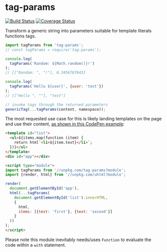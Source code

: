 # tag-params

[![Build Status](https://travis-ci.com/WebReflection/tag-params.svg?branch=master)](https://travis-ci.com/WebReflection/tag-params) [![Coverage Status](https://coveralls.io/repos/github/WebReflection/tag-params/badge.svg?branch=master)](https://coveralls.io/github/WebReflection/tag-params?branch=master)

Transform a generic string into parameters suitable for template literals functions tags.

```js
import tagParams from 'tag-params';
// const tagParams = require('tag-params');

console.log(
  tagParams('Random: ${Math.random()}!')
);
// [["Random: ", "!"], 0.3456787643]

console.log(
  tagParams('Hello ${user}', {user: 'test'})
);
// [["Hello ", ""], "test"]

// invoke tags through the returned parameters
genericTag(...tagParams(content, namespace));
```

The most requested use case for this is likely landing templates on the page and use their content, [as shown in this CodePen example](https://codepen.io/WebReflection/pen/OJMRZow?editors=0010):

```html
<template id="list">
  <ul>${items.map(function (item) {
    return html`<li>${item.text}</li>`;
  })}</ul>
</template>
<div id="app"></div>

<script type="module">
import tagParams from '//unpkg.com/tag-params?module';
import {render, html} from '//unpkg.com/uhtml?module';

render(
  document.getElementById('app'),
  html(...tagParams(
    document.getElementById('list').innerHTML,
    {
      html,
      items: [{text: 'first'}, {text: 'second'}]
    }
  ))
);
</script>
```

Please note this module inevitably needs/uses `Function` to evaluate the code within a `with` statement.
